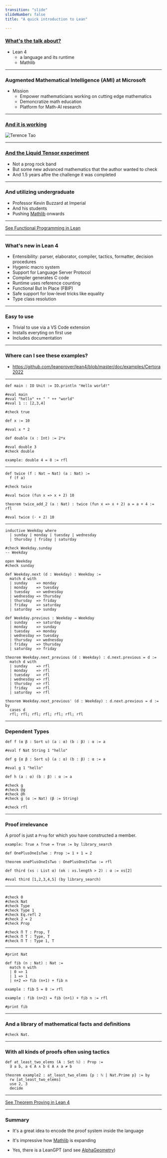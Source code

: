 ```yaml
---
transition: "slide"
slideNumber: false
title: "A quick introduction to Lean"

---
```


### [What's the talk about?](https://github.com/leanprover/lean4)

- Lean 4
  - a language and its runtime
  - Mathlib
  
---

### Augmented Mathematical Intelligence (AMI) at Microsoft

- Mission
  - Empower mathematicians working on cutting edge mathematics
  - Demoncratize math education
  - Platform for Math-AI research

---

### [And it is working](https://mathstodon.xyz/@tao/111287749336059662)

![Terence Tao](images/tao.png)

---

### [And the Liquid Tensor experiment](https://leanprover-community.github.io/blog/posts/lte-final/)

- Not a prog rock band
- But some new advanced mathematics that the author wanted to check
- And 1.5 years aftre the challenge it was completed

---

### And utilizing undergraduate

- Professor Kevin Buzzard at Imperial
- And his students
- Pushing [Mathlib](https://www.imperial.ac.uk/people/k.buzzard) onwards

---

[See Functional Programming in Lean](https://leanprover.github.io/functional_programming_in_lean/)

---

### What's new in Lean 4

- Entensibility: parser, elaborator, compiler, tactics, formatter, decision procedures
- Hygenic macro system
- Support for Language Server Protocol
- Compiler generates C code
- Runtime uses reference counting
- Functional But In Place (FBIP)
- Safe support for low-level tricks like equality
- Type class resolution

---

### Easy to use

- Trivial to use via a VS Code extension
- Installs everyting on first use
- Includes documentation

---

### Where can I see these examples?

- https://github.com/leanprover/lean4/blob/master/doc/examples/Certora2022

---

```lean
def main : IO Unit := IO.println "Hello world!"

#eval main
#eval "hello" ++ " " ++ "world"
#eval 1 :: [2,3,4]

#check true

def x := 10

#eval x * 2

def double (x : Int) := 2*x

#eval double 3
#check double

example: double 4 = 8 := rfl
```

---

```lean
def twice (f : Nat → Nat) (a : Nat) :=
  f (f a)

#check twice

#eval twice (fun x => x + 2) 10

theorem twice_add_2 (a : Nat) : twice (fun x => x + 2) a = a + 4 := rfl

#eval twice (· + 2) 10
```

---

```lean
inductive Weekday where
  | sunday | monday | tuesday | wednesday
  | thursday | friday | saturday

#check Weekday.sunday
-- Weekday

open Weekday
#check sunday

def Weekday.next (d : Weekday) : Weekday :=
  match d with
  | sunday    => monday
  | monday    => tuesday
  | tuesday   => wednesday
  | wednesday => thursday
  | thursday  => friday
  | friday    => saturday
  | saturday  => sunday

def Weekday.previous : Weekday → Weekday
  | sunday    => saturday
  | monday    => sunday
  | tuesday   => monday
  | wednesday => tuesday
  | thursday  => wednesday
  | friday    => thursday
  | saturday  => friday

theorem Weekday.next_previous (d : Weekday) : d.next.previous = d :=
  match d with
  | sunday    => rfl
  | monday    => rfl
  | tuesday   => rfl
  | wednesday => rfl
  | thursday  => rfl
  | friday    => rfl
  | saturday  => rfl

theorem Weekday.next_previous' (d : Weekday) : d.next.previous = d := by 
  cases d 
  rfl; rfl; rfl; rfl; rfl; rfl; rfl

```

---

### Dependent Types

```lean
def f (α β : Sort u) (a : α) (b : β) : α := a

#eval f Nat String 1 "hello"

def g {α β : Sort u} (a : α) (b : β) : α := a

#eval g 1 "hello"

def h (a : α) (b : β) : α := a

#check g
#check @g
#check @h
#check g (α := Nat) (β := String)

#check rfl
```

---

### Proof irrelevance

A proof is just a `Prop` for which you have constructed a member.

```lean
example: True ∧ True = True := by library_search

def OnePlusOneIsTwo : Prop := 1 + 1 = 2

theorem onePlusOneIsTwo : OnePlusOneIsTwo := rfl

def third (xs : List α) (ok : xs.length > 2) : α := xs[2]

#eval third [1,2,3,4,5] (by library_search)

```

---

```lean

#check 0
#check Nat
#check Type
#check Type 1
#check Eq.refl 2
#check 2 = 2
#check Prop

#check Π T : Prop, T 
#check Π T : Type, T
#check Π T : Type 1, T  
```

---

```lean
#print Nat 

def fib (n : Nat) : Nat :=
  match n with
  | 0 => 1
  | 1 => 1
  | n+2 => fib (n+1) + fib n

example : fib 5 = 8 := rfl

example : fib (n+2) = fib (n+1) + fib n := rfl

#print fib
```

---

### And a library of mathematical facts and definitions

```lean
#check Nat.
```

---

### With all kinds of proofs often using tactics

```lean
def at_least_two_elems (A : Set ℕ) : Prop :=
  ∃ a b, a ∈ A ∧ b ∈ A ∧ a ≠ b

theorem example2 : at_least_two_elems {p : ℕ | Nat.Prime p} := by
  rw [at_least_two_elems]
  use 2, 3
  decide
```

---

[See Theorem Proving in Lean 4](https://lean-lang.org/theorem_proving_in_lean4/)

---

### Summary

- It's a great idea to encode the proof system inside the language
- It's impressive how [Mathlib](https://github.com/leanprover-community/mathlib4) is expanding

- Yes, there is a LeanGPT (and see [AlphaGeometry](https://deepmind.google/discover/blog/alphageometry-an-olympiad-level-ai-system-for-geometry/))
